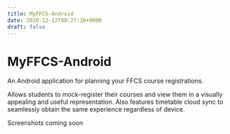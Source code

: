 ```yaml
---
title: MyFFCS-Android
date: 2020-12-12T08:27:16+0000
draft: false
---
```

# MyFFCS-Android
An Android application for planning your FFCS course registrations.

Allows students to mock-register their courses and view them in a visually appealing and useful representation.
Also features timetable cloud sync to seamlessly obtain the same experience regardless of device.

Screenshots coming soon
